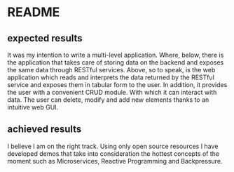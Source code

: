 # README

## expected results
It was my intention to write a multi-level application.
Where, below, there is the application that takes care of storing data on the backend and exposes the same data through RESTful services.
Above, so to speak, is the web application which reads and interprets the data returned by the RESTful service and exposes them in tabular form to the user.
In addition, it provides the user with a convenient CRUD module.
With which it can interact with data.
The user can delete, modify and add new elements thanks to an intuitive web GUI.

## achieved results
I believe I am on the right track.
Using only open source resources I have developed demos that take into consideration the hottest concepts of the moment such as Microservices, Reactive Programming and Backpressure.
